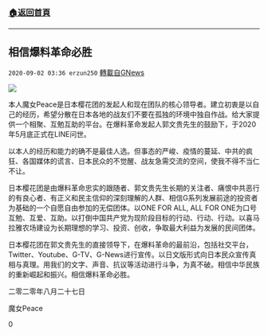 ###  [:house:返回首頁](https://github.com/ourhimalayas/txt)
---

## 相信爆料革命必胜
`2020-09-02 03:36 erzun250` [轉載自GNews](https://gnews.org/zh-hant/329518/)

![](https://s3.amazonaws.com/gnews-media-offload/wp-content/uploads/2020/09/02030454/image0P.jpg)


本人魔女Peace是日本樱花团的发起人和现在团队的核心领导者。建立初衷是以自己的经历，希望分散在日本各地的战友们不要在孤独的环境中独自作战。给大家提供一个相聚、互勉互助的平台。在爆料革命发起人郭文贵先生的鼓励下，于2020年5月底正式在LINE问世。

以本人的经历和能力的确不是最佳人选。但事态的严峻、疫情的蔓延、中共的疯狂、各国媒体的谎言、日本民众的不觉醒、战友急需交流的空间，使我不得不当仁不让。

日本樱花团是由爆料革命忠实的跟随者、郭文贵先生长期的关注者、痛恨中共恶行的有良心者、有正义和民主信仰的深刻理解的人群、相信G系列发展前途的投资者为基础的一个自愿自由参加的无偿团体。以ONE FOR ALL, ALL FOR ONE为口号互勉、互爱、互助。以打倒中国共产党为现阶段目标的行动、行动、行动。以喜马拉雅农场建设为长期理想的学习、投资、创收，争取最大利益为发展的民间团体。

日本樱花团在郭文贵先生的直接领导下，在爆料革命的最前沿，包括社交平台，Twitter、Youtube、G-TV、G-News进行宣传。以日文版形式向日本民众宣传真相与真理。用我们的文字、声音、抗议等活动进行斗争，为真不破。相信中华民族的重新崛起和振兴。相信爆料革命必胜。

二零二零年八月二十七日

魔女Peace

0
